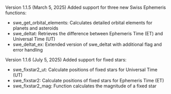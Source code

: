 
Version 1.1.5 (March 5, 2025)
Added support for three new Swiss Ephemeris functions:
- swe_get_orbital_elements: Calculates detailed orbital elements for planets and asteroids
- swe_deltat: Retrieves the difference between Ephemeris Time (ET) and Universal Time (UT)
- swe_deltat_ex: Extended version of swe_deltat with additional flag and error handling

Version 1.1.6 (July 5, 2025)
Added support for fixed stars:
- swe_fixstar2_ut: Calculate positions of fixed stars for Universal Time (UT)
- swe_fixstar2: Calculate positions of fixed stars for Ephemeris Time (ET)
- swe_fixstar2_mag: Function calculates the magnitude of a fixed star
